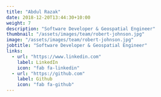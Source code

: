 ```yaml
---
title: "Abdul Razak"
date: 2018-12-20T13:44:30+10:00
weight: 7
description: "Software Developer & Geospatial Engineer"
thumbnail: "/assets/images/team/robert-johnson.jpg"
image: "/assets/images/team/robert-johnson.jpg"
jobtitle: "Software Developer & Geospatial Engineer"
links:
  - url: "https://www.linkedin.com"
    label: LinkedIn
    icon: "fab fa-linkedin"
  - url: "https://github.com"
    label: Github
    icon: "fab fa-github"
---
```

